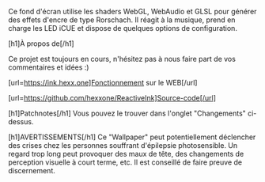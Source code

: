 Ce fond d'écran utilise les shaders WebGL, WebAudio et GLSL pour générer des effets d'encre de type Rorschach. Il réagit à la musique, prend en charge les LED iCUE et dispose de quelques options de configuration.

[h1]À propos de[/h1]

Ce projet est toujours en cours, n'hésitez pas à nous faire part de vos commentaires et idées :)

[url=https://ink.hexx.one]Fonctionnement sur le WEB[/url]

[url=https://github.com/hexxone/ReactiveInk]Source-code[/url]

[h1]Patchnotes[/h1]
Vous pouvez le trouver dans l'onglet "Changements" ci-dessus.


[h1]AVERTISSEMENTS[/h1]
Ce "Wallpaper" peut potentiellement déclencher des crises chez les personnes souffrant d'épilepsie photosensible.
Un regard trop long peut provoquer des maux de tête, des changements de perception visuelle à court terme, etc.
Il est conseillé de faire preuve de discernement.
